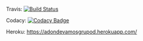 Travis: [![Build Status](https://travis-ci.org/pdpire/unq-dapp-grupod.svg?branch=master)](https://travis-ci.org/pdpire/unq-dapp-grupod)

Codacy: [![Codacy Badge](https://api.codacy.com/project/badge/Grade/2a7fb82470754656a6942e5b6940e0ea)](https://www.codacy.com/app/pablopire1/unq-dapp-grupod?utm_source=github.com&amp;utm_medium=referral&amp;utm_content=pdpire/unq-dapp-grupod&amp;utm_campaign=Badge_Grade)

Heroku: https://adondevamosgrupod.herokuapp.com/
